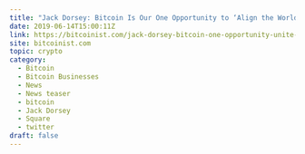 ```yaml
---
title: "Jack Dorsey: Bitcoin Is Our One Opportunity to ‘Align the World’"
date: 2019-06-14T15:00:11Z
link: https://bitcoinist.com/jack-dorsey-bitcoin-one-opportunity-unite-global-finance/?utm_medium=RSS&utm_source=hune
site: bitcoinist.com
topic: crypto
category:
  - Bitcoin
  - Bitcoin Businesses
  - News
  - News teaser
  - bitcoin
  - Jack Dorsey
  - Square
  - twitter
draft: false
---
```

